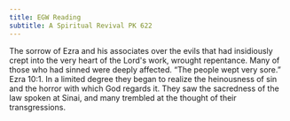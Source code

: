 ```yaml
---
title: EGW Reading
subtitle: A Spiritual Revival PK 622
---
```


The sorrow of Ezra and his associates over the evils that had insidiously crept into the very heart of the Lord's work, wrought repentance. Many of those who had sinned were deeply affected. “The people wept very sore.” Ezra 10:1. In a limited degree they began to realize the heinousness of sin and the horror with which God regards it. They saw the sacredness of the law spoken at Sinai, and many trembled at the thought of their transgressions.